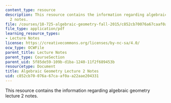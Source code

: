 ```yaml
---
content_type: resource
description: This resource contains the information regarding algebraic geometry lecture
  2 notes.
file: /courses/18-725-algebraic-geometry-fall-2015/c852cb70076a67caaf0aa22aae204331_MIT18_725F15_lec02.pdf
file_type: application/pdf
learning_resource_types:
- Lecture Notes
license: https://creativecommons.org/licenses/by-nc-sa/4.0/
ocw_type: OCWFile
parent_title: Lecture Notes
parent_type: CourseSection
parent_uid: 5f85de59-109b-d1ba-1240-11f2f689453b
resourcetype: Document
title: Algebraic Geometry Lecture 2 Notes
uid: c852cb70-076a-67ca-af0a-a22aae204331
---
```

This resource contains the information regarding algebraic geometry lecture 2 notes.